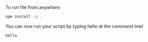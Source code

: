 To run file from anywhere 
```bash
npm install -g .
```
You can now run your script by typing hello at the command line!
```bash
hello
```

